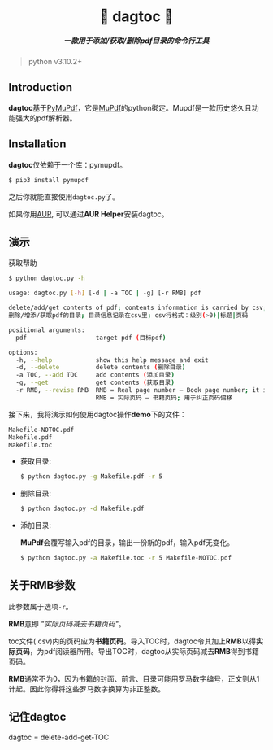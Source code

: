 <h1 align="center">🐍 dagtoc 📖</h1>

<h5 align="center">一款用于添加/获取/删除pdf目录的命令行工具</h5>

> python v3.10.2+



## Introduction

**dagtoc**基于[PyMuPdf](https://github.com/pymupdf/PyMuPDF)，它是[MuPdf](https://mupdf.com/)的python绑定。Mupdf是一款历史悠久且功能强大的pdf解析器。



## Installation

**dagtoc**仅依赖于一个库：pymupdf。

```bash
$ pip3 install pymupdf
```

之后你就能直接使用`dagtoc.py`了。

如果你用[AUR](https://wiki.archlinux.org/title/Arch_User_Repository), 可以通过**AUR Helper**安装dagtoc。



## 演示

获取帮助

```bash
$ python dagtoc.py -h

usage: dagtoc.py [-h] [-d | -a TOC | -g] [-r RMB] pdf

delete/add/get contents of pdf; contents information is carried by csv; line in csv: level(>0)|title|page number
删除/增添/获取pdf的目录; 目录信息记录在csv里; csv行格式：级别(>0)|标题|页码

positional arguments:
  pdf                   target pdf (目标pdf)

options:
  -h, --help            show this help message and exit
  -d, --delete          delete contents (删除目录)
  -a TOC, --add TOC     add contents (添加目录)
  -g, --get             get contents (获取目录)
  -r RMB, --revise RMB  RMB = Real page number — Book page number; it is used to correct offset of page numbers
                        RMB = 实际页码 — 书籍页码; 用于纠正页码偏移
```

接下来，我将演示如何使用dagtoc操作**demo**下的文件：

```bash
Makefile-NOTOC.pdf
Makefile.pdf
Makefile.toc
```

- 获取目录:

    ```bash
    $ python dagtoc.py -g Makefile.pdf -r 5
    ```

- 删除目录:

    ```bash
    $ python dagtoc.py -d Makefile.pdf
    ```

- 添加目录:

    **MuPdf**会覆写输入pdf的目录，输出一份新的pdf，输入pdf无变化。

    ```bash
    $ python dagtoc.py -a Makefile.toc -r 5 Makefile-NOTOC.pdf
    ```



## 关于RMB参数

此参数属于选项`-r`。

**RMB**意即 *"实际页码减去书籍页码"*。

toc文件(.csv)内的页码应为**书籍页码**。导入TOC时，dagtoc令其加上**RMB**以得**实际页码**，为pdf阅读器所用。导出TOC时，dagtoc从实际页码减去**RMB**得到书籍页码。

**RMB**通常不为0，因为书籍的封面、前言、目录可能用罗马数字编号，正文则从1计起。因此你得将这些罗马数字换算为非正整数。



## 记住dagtoc

dagtoc = delete-add-get-TOC

